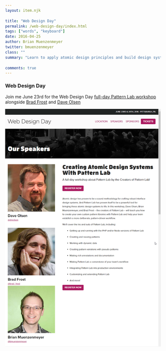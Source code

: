 ```yaml
---
layout: item.njk

title: "Web Design Day"
permalink: /web-design-day/index.html
tags: ["words", "keyboard"]
date: 2016-04-25
author: Brian Muenzenmeyer
twitter: bmuenzenmeyer
class: ""
summary: "Learn to apply atomic design principles and build design systems with Pattern Lab"

comments: true
---
```


### Web Design Day

Join me June 23rd for the Web Design Day [full-day Pattern Lab workshop](http://webdesignday.com/atomic-design-workshop.html) alongside [Brad Frost](https://twitter.com/brad_frost) and [Dave Olsen](https://twitter.com/dmolsen)

![Web Design Day](/img/webdesignday.png)
